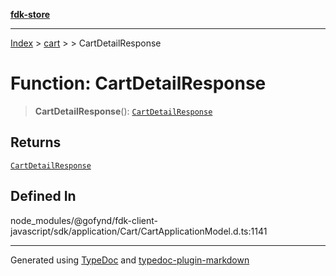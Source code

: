 [**fdk-store**](../../../README.md)
***

[Index](../../../API.md) > [cart](../../README.md) > [<internal>](../README.md) > CartDetailResponse

# Function: CartDetailResponse

> **CartDetailResponse**(): [`CartDetailResponse`](../type-aliases/type-alias.CartDetailResponse.md)

## Returns

[`CartDetailResponse`](../type-aliases/type-alias.CartDetailResponse.md)

## Defined In

node\_modules/@gofynd/fdk-client-javascript/sdk/application/Cart/CartApplicationModel.d.ts:1141

***
Generated using [TypeDoc](https://typedoc.org/) and [typedoc-plugin-markdown](https://www.npmjs.com/package/typedoc-plugin-markdown)
